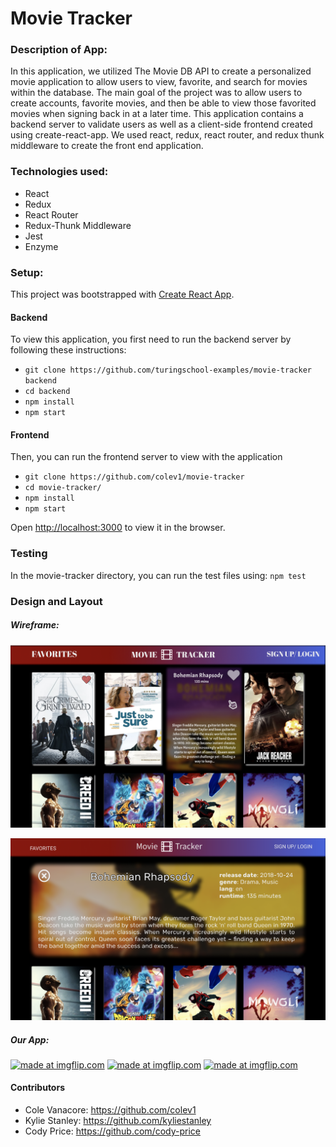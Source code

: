 # Movie Tracker 

### Description of App:
In this application, we utilized The Movie DB API to create a personalized movie application to allow users to view, favorite, and search for movies within the database. The main goal of the project was to allow users to create accounts, favorite movies, and then be able to view those favorited movies when signing back in at a later time. This application contains a backend server to validate users as well as a client-side frontend created using create-react-app. We used react, redux, react router, and redux thunk middleware to create the front end application.

### Technologies used:
* React
* Redux
* React Router
* Redux-Thunk Middleware
* Jest
* Enzyme

### Setup:
This project was bootstrapped with [Create React App](https://github.com/facebook/create-react-app).

#### Backend
To view this application, you first need to run the backend server by following these instructions:

* `git clone https://github.com/turingschool-examples/movie-tracker backend`
* `cd backend`
* `npm install`
* `npm start`

#### Frontend
Then, you can run the frontend server to view with the application

* `git clone https://github.com/colev1/movie-tracker`
* `cd movie-tracker/`
* `npm install`
* `npm start`

Open [http://localhost:3000](http://localhost:3000) to view it in the browser.

### Testing
In the movie-tracker directory, you can run the test files using:
`npm test`


### Design and Layout

##### Wireframe:
![Wireframe of homepage](wireframe1.png)

![Wireframe of viewing movie](wireframe2.png)

##### Our App:



<a href="https://imgflip.com/gif/2yqafm"><img src="https://i.imgflip.com/2yqafm.gif" title="made at imgflip.com"/></a>
<a href="https://imgflip.com/gif/2yqe70"><img src="https://i.imgflip.com/2yqe70.gif" title="made at imgflip.com"/></a>
<a href="https://imgflip.com/gif/2yqf6c"><img src="https://i.imgflip.com/2yqf6c.gif" title="made at imgflip.com"/></a>

#### Contributors
* Cole Vanacore: https://github.com/colev1
* Kylie Stanley: https://github.com/kyliestanley
* Cody Price: https://github.com/cody-price

